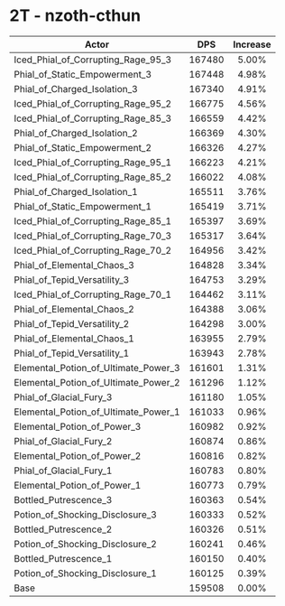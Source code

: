 # 2T - nzoth-cthun
| Actor | DPS | Increase |
|---|:---:|:---:|
|Iced_Phial_of_Corrupting_Rage_95_3|167480|5.00%|
|Phial_of_Static_Empowerment_3|167448|4.98%|
|Phial_of_Charged_Isolation_3|167340|4.91%|
|Iced_Phial_of_Corrupting_Rage_95_2|166775|4.56%|
|Iced_Phial_of_Corrupting_Rage_85_3|166559|4.42%|
|Phial_of_Charged_Isolation_2|166369|4.30%|
|Phial_of_Static_Empowerment_2|166326|4.27%|
|Iced_Phial_of_Corrupting_Rage_95_1|166223|4.21%|
|Iced_Phial_of_Corrupting_Rage_85_2|166022|4.08%|
|Phial_of_Charged_Isolation_1|165511|3.76%|
|Phial_of_Static_Empowerment_1|165419|3.71%|
|Iced_Phial_of_Corrupting_Rage_85_1|165397|3.69%|
|Iced_Phial_of_Corrupting_Rage_70_3|165317|3.64%|
|Iced_Phial_of_Corrupting_Rage_70_2|164956|3.42%|
|Phial_of_Elemental_Chaos_3|164828|3.34%|
|Phial_of_Tepid_Versatility_3|164753|3.29%|
|Iced_Phial_of_Corrupting_Rage_70_1|164462|3.11%|
|Phial_of_Elemental_Chaos_2|164388|3.06%|
|Phial_of_Tepid_Versatility_2|164298|3.00%|
|Phial_of_Elemental_Chaos_1|163955|2.79%|
|Phial_of_Tepid_Versatility_1|163943|2.78%|
|Elemental_Potion_of_Ultimate_Power_3|161601|1.31%|
|Elemental_Potion_of_Ultimate_Power_2|161296|1.12%|
|Phial_of_Glacial_Fury_3|161180|1.05%|
|Elemental_Potion_of_Ultimate_Power_1|161033|0.96%|
|Elemental_Potion_of_Power_3|160982|0.92%|
|Phial_of_Glacial_Fury_2|160874|0.86%|
|Elemental_Potion_of_Power_2|160816|0.82%|
|Phial_of_Glacial_Fury_1|160783|0.80%|
|Elemental_Potion_of_Power_1|160773|0.79%|
|Bottled_Putrescence_3|160363|0.54%|
|Potion_of_Shocking_Disclosure_3|160333|0.52%|
|Bottled_Putrescence_2|160326|0.51%|
|Potion_of_Shocking_Disclosure_2|160241|0.46%|
|Bottled_Putrescence_1|160150|0.40%|
|Potion_of_Shocking_Disclosure_1|160125|0.39%|
|Base|159508|0.00%|
